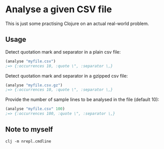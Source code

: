 # Analyse a given CSV file

This is just some practising Clojure on an actual real-world problem.

## Usage

Detect quotation mark and separator in a plain csv file:
```clojure
(analyse "myfile.csv")
;=> {:occurrences 10, :quote \", :separator \,}
```

Detect quotation mark and separator in a gzipped csv file:
```clojure
(analyse "myfile.csv.gz")
;=> {:occurrences 10, :quote \", :separator \,}
```

Provide the number of sample lines to be analysed in the file (default 10):
```clojure
(analyse "myfile.csv" 100)
;=> {:occurrences 100, :quote \", :separator \,}
```

## Note to myself
```shell
clj -m nrepl.cmdline
```
